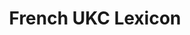 ---
schema: default
title: French UKC Lexicon
organization: DataScientia Foundation
notes: >-
  French is a language from the Indo-European family, spoken in Eurasia. The UKC
  Lexicon of French is represented as a lexico-semantic network. It consists of
  words, word senses, synsets, as well as sense-level and synset-level
  relationships.
resources:
  - name: French UKC Lexicon LMF format
    url: >-
      https://ds.datascientia.eu/dataset/02417543-95a7-4810-a08b-cb14a42ffc4a/resource/7de108ac-e78d-4ca7-b05c-b44dae2d28a4/download/output-fra.zip
    format: xml
    license: https://creativecommons.org/licenses/by-nc-sa/4.0/
    last_updated: March 10, 2023
    created: March 10, 2023
    size: 3496182
    release_date: 2023-03-10 08:49 CET
    distribution_document: ''
    language: French
category:
  - UKC Lexicons
maintainer: DataScientia Foundation
maintainer_email: ''
tags: ''
provenance: >-
  Wiktionary 2022.01. by Wikimedia Foundation (http://en.wiktionary.org); CogNet 2.1 by Khuyagbaatar Batsuren, National University of Mongolia (http://cognet.ukc.disi.unitn.it); KinDiv: Kinship Diversity 1.0 by Temuulen Khishigsuren (http://ukc.disi.unitn.it/index.php/kinship/); UniMet: Universal Metonymy 1.0 by Temuulen Khishigsuren and Gábor Bella (http://ukc.disi.unitn.it/index.php/metonymy/); MorphyNet 2.0 by Gábor Bella and Khuyagbaatar Batsuren (http://ukc.disi.unitn.it/index.php/morphynet/); Antonymy 1.0 by Gábor Bella (http://ukc.datascientia.eu); NorthEuraLex 0.9 by Johannes Dellert and Gerhard Jäger, Eberhard Karls Universität Tübingen (http://northeuralex.org/); Open Multilingual Wordnet 1.4 by Francis Bond, Division of Linguistics and Multilingual Studies, Nanyang Technological University (http://compling.hss.ntu.edu.sg/omw/); WOLF (Wordnet Libre du Français) 1.0b4 by Benoît Sagot and Darja Fišer, INRIA (http://pauillac.inria.fr/~sagot/index.html#wolf); Princeton WordNet 2.1 by Princeton University (https://wordnet.princeton.edu)
version: 1.0
dataset_level: Language Level (L1-2)
dataset_access: Open Access
dataset_description: ''
landing_page: ''
latitude_map: 48
longitude_map: 2
---